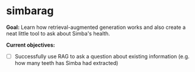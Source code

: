 # simbarag

**Goal:** Learn how retrieval-augmented generation works and also create a neat little tool to ask about Simba's health.

**Current objectives:**

- [ ] Successfully use RAG to ask a question about existing information (e.g. how many teeth has Simba had extracted)
